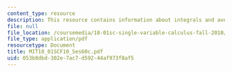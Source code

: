 ```yaml
---
content_type: resource
description: This resource contains information about integrals and averages.
file: null
file_location: /coursemedia/18-01sc-single-variable-calculus-fall-2010/053b8dbd302e7ac7d59244af973f8af5_MIT18_01SCF10_Ses60c.pdf
file_type: application/pdf
resourcetype: Document
title: MIT18_01SCF10_Ses60c.pdf
uid: 053b8dbd-302e-7ac7-d592-44af973f8af5
---
```

